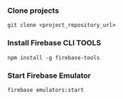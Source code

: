 ### Clone projects
```git clone <project_repository_url>```

### Install Firebase CLI TOOLS
```npm install -g firebase-tools```


### Start Firebase Emulator
```firebase emulators:start```